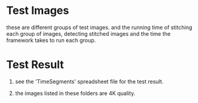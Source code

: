 # Test Images
these are different groups of test images. and the running time of 
stitching each group of images, detecting stitched images and the
time the framework takes to run each group.

# Test Result
1. see the 'TimeSegments' spreadsheet file for the test result.

2. the images listed in these folders are 4K quality.
